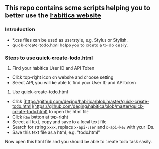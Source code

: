 ## This repo contains some scripts helping you to better use the [habitica website](https://habitica.com)

### Introduction

* *.css files can be used as userstyle, e.g. Stylus or Stylish.
* quick-create-todo.html helps you to create a to-do easily.

### Steps to use quick-create-todo.html
1. Find your habitica User ID and API Token
 * Click top-right icon on website and choose setting
 * Select API, you will be able to find your User ID and API token

1. Use quick-create-todo.html
 * Click [https://github.com/deqing/habitica/blob/master/quick-create-todo.html](https://github.com/deqing/habitica/blob/master/quick-create-todo.html) to open the html file
 * Click `Raw` button at top-right
 * Select all text, copy and save to a local text file
 * Search for string `xxxx`, replace `x-api-user` and `x-api-key` with your IDs.
 * Save this text file as a html, e.g. "todo.html"

Now open this html file and you should be able to create todo task easily.
